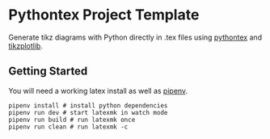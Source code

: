 # Pythontex Project Template

Generate tikz diagrams with Python directly in .tex files using [pythontex](https://ctan.org/pkg/pythontex) and [tikzplotlib](https://github.com/nschloe/tikzplotlib).

## Getting Started

You will need a working latex install as well as [pipenv](https://pypi.org/project/pipenv/).

```shell
pipenv install # install python dependencies
pipenv run dev # start latexmk in watch mode
pipenv run build # run latexmk once
pipenv run clean # run latexmk -c
```